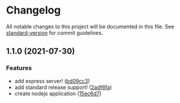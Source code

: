 # Changelog

All notable changes to this project will be documented in this file. See [standard-version](https://github.com/conventional-changelog/standard-version) for commit guidelines.

## 1.1.0 (2021-07-30)


### Features

* add express server! ([bd09cc3](https://github.com/nik1168/auto-changelog/commit/bd09cc3e1a2e23e251dede24d11104abdbedd937))
* add standard release support! ([2adf6fa](https://github.com/nik1168/auto-changelog/commit/2adf6fa8c04a4343674ba0838366fef601ce3116))
* create nodejs application ([15ec6d7](https://github.com/nik1168/auto-changelog/commit/15ec6d7b14c28afe2cb16c44e6ca8d79c4073431))
